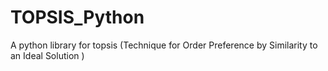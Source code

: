 # TOPSIS_Python
A python library for topsis (Technique for Order Preference by Similarity to an Ideal Solution )
